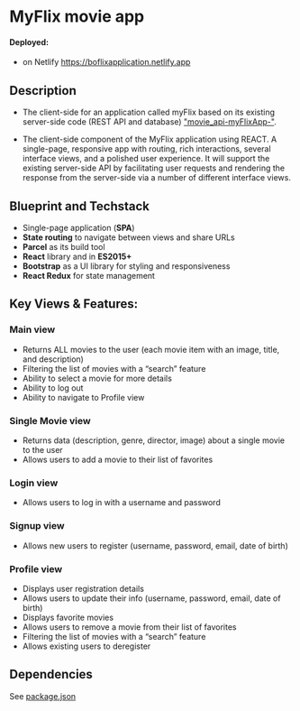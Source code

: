 # MyFlix movie app

#### Deployed:

- on Netlify https://boflixapplication.netlify.app

## Description

- The client-side for an application called myFlix based on its existing server-side code (REST API and database) ["movie_api-myFlixApp-"](https://github.com/OBo1307/movie_api-myFlixApp-).

- The client-side component of the MyFlix application using REACT. A single-page, responsive app with routing, rich interactions, several interface views, and a polished user experience. It will support the existing server-side API by facilitating user requests and rendering the response from the server-side via a number of different interface views.

## Blueprint and Techstack

- Single-page application (**SPA**)
- **State routing** to navigate between views and share URLs
- **Parcel** as its build tool
- **React** library and in **ES2015+**
- **Bootstrap** as a UI library for styling and responsiveness
- **React Redux** for state management

## Key Views & Features:

### Main view

- Returns ALL movies to the user (each movie item with an image, title, and description)
- Filtering the list of movies with a “search” feature
- Ability to select a movie for more details
- Ability to log out
- Ability to navigate to Profile view

### Single Movie view

- Returns data (description, genre, director, image) about a single movie to the user
- Allows users to add a movie to their list of favorites

### Login view

- Allows users to log in with a username and password

### Signup view

- Allows new users to register (username, password, email, date of birth)

### Profile view

- Displays user registration details
- Allows users to update their info (username, password, email, date of birth)
- Displays favorite movies
- Allows users to remove a movie from their list of favorites
- Filtering the list of movies with a “search” feature
- Allows existing users to deregister

## Dependencies

See [package.json](https://github.com/OBo1307/myFlix-client/blob/main/package.json)
